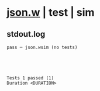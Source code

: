 # [json.w](../../../../../../examples/tests/sdk_tests/std/json.w) | test | sim

## stdout.log
```log
pass ─ json.wsim (no tests)
 




Tests 1 passed (1) 
Duration <DURATION>

```

